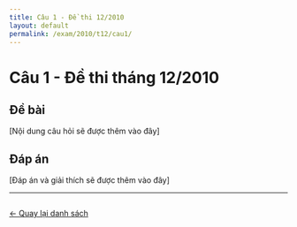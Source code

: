 ```yaml
---
title: Câu 1 - Đề thi 12/2010
layout: default
permalink: /exam/2010/t12/cau1/
---
```


# Câu 1 - Đề thi tháng 12/2010

## Đề bài
[Nội dung câu hỏi sẽ được thêm vào đây]

## Đáp án
[Đáp án và giải thích sẽ được thêm vào đây]

<hr>

<div style="margin-top: 2em;">
  <a href="/exam/2010/t12/" class="btn">← Quay lại danh sách</a>
</div>